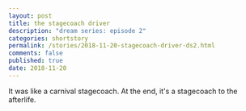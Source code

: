 ```yaml
---
layout: post
title: the stagecoach driver
description: "dream series: episode 2"
categories: shortstory
permalink: /stories/2018-11-20-stagecoach-driver-ds2.html
comments: false
published: true
date: 2018-11-20
---
```


It was like a carnival stagecoach. At the end, it's a stagecoach to the afterlife.

